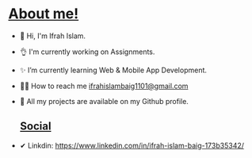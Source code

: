 <u><h1>About me!</h1></u>

- 💨 Hi, I'm Ifrah Islam.
- 👌 I'm currently working on Assignments.
- ✨ I’m currently learning Web & Mobile App Development.
- 🐱‍💻 How to reach me ifrahislambaig1101@gmail.com
- 👀 All my projects are available on my Github profile.

  <u><h2>Social</h2></u>

- ✔ Linkdin: https://www.linkedin.com/in/ifrah-islam-baig-173b35342/
